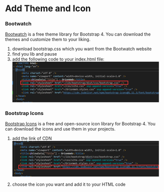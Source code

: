 # Add Theme and Icon

### Bootwatch

 [Bootwatch](https://bootswatch.com/) is a free theme library for Bootstrap 4. You can download the themes and customize them to your liking.

1. download bootstrap.css which you want from the Bootwatch website
2. find you lib and pause
3. add the following code to your index.html file:
![alt text](image-2.png)



### Bootstrap Icons

 [Bootstrap Icons](https://icons.getbootstrap.com/) is a free and open-source icon library for Bootstrap 4. You can download the icons and use them in your projects.

1. add the link of CDN
![alt text](image-3.png)

2. choose the icon you want and add it to your HTML code